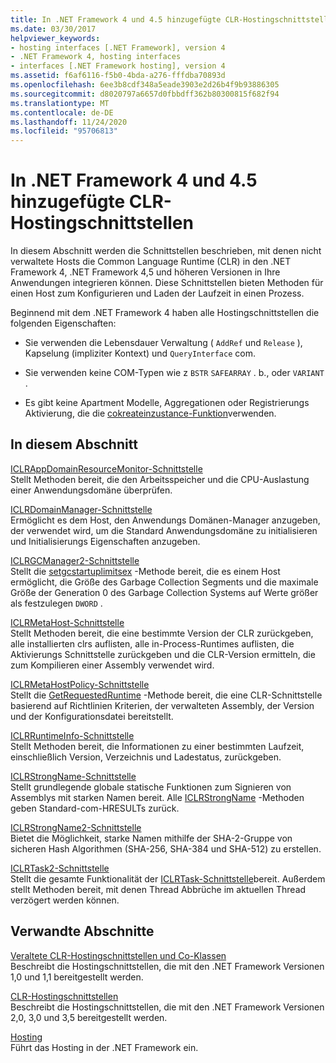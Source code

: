 ```yaml
---
title: In .NET Framework 4 und 4.5 hinzugefügte CLR-Hostingschnittstellen
ms.date: 03/30/2017
helpviewer_keywords:
- hosting interfaces [.NET Framework], version 4
- .NET Framework 4, hosting interfaces
- interfaces [.NET Framework hosting], version 4
ms.assetid: f6af6116-f5b0-4bda-a276-fffdba70893d
ms.openlocfilehash: 6ee3b8cdf348a5eade3903e2d26b4f9b93886305
ms.sourcegitcommit: d8020797a6657d0fbbdff362b80300815f682f94
ms.translationtype: MT
ms.contentlocale: de-DE
ms.lasthandoff: 11/24/2020
ms.locfileid: "95706813"
---
```

# <a name="clr-hosting-interfaces-added-in-the-net-framework-4-and-45"></a>In .NET Framework 4 und 4.5 hinzugefügte CLR-Hostingschnittstellen

In diesem Abschnitt werden die Schnittstellen beschrieben, mit denen nicht verwaltete Hosts die Common Language Runtime (CLR) in den .NET Framework 4, .NET Framework 4,5 und höheren Versionen in Ihre Anwendungen integrieren können. Diese Schnittstellen bieten Methoden für einen Host zum Konfigurieren und Laden der Laufzeit in einen Prozess.  
  
 Beginnend mit dem .NET Framework 4 haben alle Hostingschnittstellen die folgenden Eigenschaften:  
  
- Sie verwenden die Lebensdauer Verwaltung ( `AddRef` und `Release` ), Kapselung (impliziter Kontext) und `QueryInterface` com.  
  
- Sie verwenden keine COM-Typen wie z `BSTR` `SAFEARRAY` . b., oder `VARIANT` .  
  
- Es gibt keine Apartment Modelle, Aggregationen oder Registrierungs Aktivierung, die die [cokreateinzustance-Funktion](/windows/win32/api/combaseapi/nf-combaseapi-cocreateinstance)verwenden.  
  
## <a name="in-this-section"></a>In diesem Abschnitt  

 [ICLRAppDomainResourceMonitor-Schnittstelle](iclrappdomainresourcemonitor-interface.md)  
 Stellt Methoden bereit, die den Arbeitsspeicher und die CPU-Auslastung einer Anwendungsdomäne überprüfen.  
  
 [ICLRDomainManager-Schnittstelle](iclrdomainmanager-interface.md)  
 Ermöglicht es dem Host, den Anwendungs Domänen-Manager anzugeben, der verwendet wird, um die Standard Anwendungsdomäne zu initialisieren und Initialisierungs Eigenschaften anzugeben.  
  
 [ICLRGCManager2-Schnittstelle](iclrgcmanager2-interface.md)  
 Stellt die [setgcstartuplimitsex](iclrgcmanager2-setgcstartuplimitsex-method.md) -Methode bereit, die es einem Host ermöglicht, die Größe des Garbage Collection Segments und die maximale Größe der Generation 0 des Garbage Collection Systems auf Werte größer als festzulegen `DWORD` .  
  
 [ICLRMetaHost-Schnittstelle](iclrmetahost-interface.md)  
 Stellt Methoden bereit, die eine bestimmte Version der CLR zurückgeben, alle installierten clrs auflisten, alle in-Process-Runtimes auflisten, die Aktivierungs Schnittstelle zurückgeben und die CLR-Version ermitteln, die zum Kompilieren einer Assembly verwendet wird.  
  
 [ICLRMetaHostPolicy-Schnittstelle](iclrmetahostpolicy-interface.md)  
 Stellt die [GetRequestedRuntime](iclrmetahostpolicy-getrequestedruntime-method.md) -Methode bereit, die eine CLR-Schnittstelle basierend auf Richtlinien Kriterien, der verwalteten Assembly, der Version und der Konfigurationsdatei bereitstellt.  
  
 [ICLRRuntimeInfo-Schnittstelle](iclrruntimeinfo-interface.md)  
 Stellt Methoden bereit, die Informationen zu einer bestimmten Laufzeit, einschließlich Version, Verzeichnis und Ladestatus, zurückgeben.  
  
 [ICLRStrongName-Schnittstelle](iclrstrongname-interface.md)  
 Stellt grundlegende globale statische Funktionen zum Signieren von Assemblys mit starken Namen bereit. Alle [ICLRStrongName](iclrstrongname-interface.md) -Methoden geben Standard-com-HRESULTs zurück.  
  
 [ICLRStrongName2-Schnittstelle](iclrstrongname2-interface.md)  
 Bietet die Möglichkeit, starke Namen mithilfe der SHA-2-Gruppe von sicheren Hash Algorithmen (SHA-256, SHA-384 und SHA-512) zu erstellen.  
  
 [ICLRTask2-Schnittstelle](iclrtask2-interface.md)  
 Stellt die gesamte Funktionalität der [ICLRTask-Schnittstelle](iclrtask-interface.md)bereit. Außerdem stellt Methoden bereit, mit denen Thread Abbrüche im aktuellen Thread verzögert werden können.  
  
## <a name="related-sections"></a>Verwandte Abschnitte  

 [Veraltete CLR-Hostingschnittstellen und Co-Klassen](deprecated-clr-hosting-interfaces-and-coclasses.md)  
 Beschreibt die Hostingschnittstellen, die mit den .NET Framework Versionen 1,0 und 1,1 bereitgestellt werden.  
  
 [CLR-Hostingschnittstellen](clr-hosting-interfaces.md)  
 Beschreibt die Hostingschnittstellen, die mit den .NET Framework Versionen 2,0, 3,0 und 3,5 bereitgestellt werden.  
  
 [Hosting](index.md)  
 Führt das Hosting in der .NET Framework ein.
